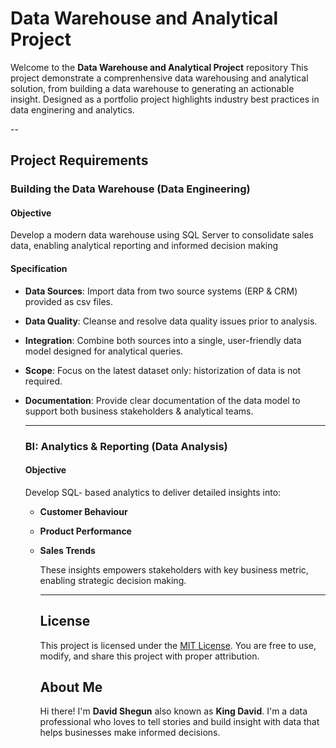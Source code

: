 # Data Warehouse and Analytical Project

Welcome to the **Data Warehouse and Analytical Project** repository
This project demonstrate a comprenhensive data warehousing and analytical solution, from building a data warehouse to generating an actionable insight. Designed as a portfolio project highlights industry best practices in data enginering and analytics. 

--

## Project Requirements

### Building the Data Warehouse (Data Engineering)

#### Objective
Develop a modern data warehouse using SQL Server to consolidate sales data, enabling analytical reporting and informed decision making

#### Specification
- **Data Sources**: Import data from two source systems (ERP & CRM) provided as csv files.
- **Data Quality**: Cleanse and resolve data quality issues prior to analysis.
- **Integration**: Combine both sources into a single, user-friendly data model designed for analytical queries.
- **Scope**: Focus on the latest dataset only: historization of data is not required.
- **Documentation**: Provide clear documentation of the data model to support both business stakeholders & analytical teams.

  ---

  ### BI: Analytics & Reporting (Data Analysis)

  #### Objective
  Develop SQL- based analytics to deliver detailed insights into:
  - **Customer Behaviour**
  - **Product Performance**
  - **Sales Trends**
 
    These insights empowers stakeholders with key business metric, enabling strategic decision making.

    ---

    ## License

    This project is licensed under the [MIT License](https://opensource.org/license/mit). You are free to use, modify, and share this project with proper attribution.

    ## About Me

    Hi there! I'm **David Shegun** also known as **King David**. I'm a data professional who loves to tell stories and build insight with data that helps businesses make informed decisions. 
